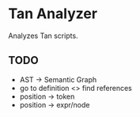 # Tan Analyzer

Analyzes Tan scripts.

## TODO

- AST -> Semantic Graph
- go to definition <> find references
- position -> token
- position -> expr/node